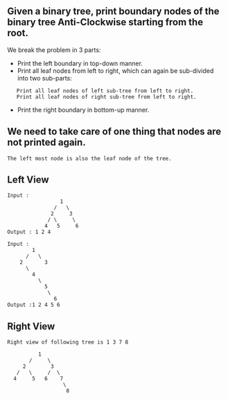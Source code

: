 ## Given a binary tree, print boundary nodes of the binary tree Anti-Clockwise starting from the root.
We break the problem in 3 parts:
- Print the left boundary in top-down manner.
- Print all leaf nodes from left to right, which can again be sub-divided into two sub-parts:
```
   Print all leaf nodes of left sub-tree from left to right.
   Print all leaf nodes of right sub-tree from left to right.
```
- Print the right boundary in bottom-up manner.

## We need to take care of one thing that nodes are not printed again. 
    The left most node is also the leaf node of the tree.


## Left View
```
Input : 
                 1
               /   \
              2     3
             / \     \
            4   5     6             
Output : 1 2 4

Input :
        1
      /   \
    2       3
      \   
        4  
          \
            5
             \
               6
Output :1 2 4 5 6
```

## Right View
```
Right view of following tree is 1 3 7 8

          1
       /     \
     2        3
   /   \     /  \
  4     5   6    7
                  \
                   8
 ```                
